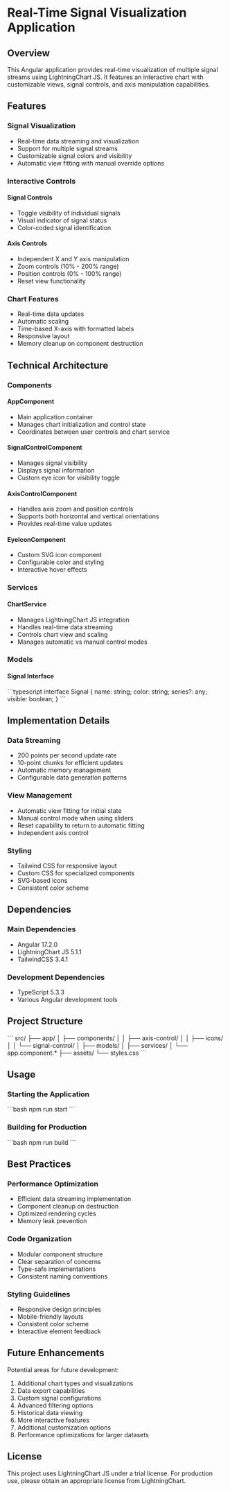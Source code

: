 # Real-Time Signal Visualization Application

## Overview

This Angular application provides real-time visualization of multiple signal streams using LightningChart JS. It features an interactive chart with customizable views, signal controls, and axis manipulation capabilities.

## Features

### Signal Visualization
- Real-time data streaming and visualization
- Support for multiple signal streams
- Customizable signal colors and visibility
- Automatic view fitting with manual override options

### Interactive Controls

#### Signal Controls
- Toggle visibility of individual signals
- Visual indicator of signal status
- Color-coded signal identification

#### Axis Controls
- Independent X and Y axis manipulation
- Zoom controls (10% - 200% range)
- Position controls (0% - 100% range)
- Reset view functionality

### Chart Features
- Real-time data updates
- Automatic scaling
- Time-based X-axis with formatted labels
- Responsive layout
- Memory cleanup on component destruction

## Technical Architecture

### Components

#### AppComponent
- Main application container
- Manages chart initialization and control state
- Coordinates between user controls and chart service

#### SignalControlComponent
- Manages signal visibility
- Displays signal information
- Custom eye icon for visibility toggle

#### AxisControlComponent
- Handles axis zoom and position controls
- Supports both horizontal and vertical orientations
- Provides real-time value updates

#### EyeIconComponent
- Custom SVG icon component
- Configurable color and styling
- Interactive hover effects

### Services

#### ChartService
- Manages LightningChart JS integration
- Handles real-time data streaming
- Controls chart view and scaling
- Manages automatic vs manual control modes

### Models

#### Signal Interface
\`\`\`typescript
interface Signal {
  name: string;
  color: string;
  series?: any;
  visible: boolean;
}
\`\`\`

## Implementation Details

### Data Streaming
- 200 points per second update rate
- 10-point chunks for efficient updates
- Automatic memory management
- Configurable data generation patterns

### View Management
- Automatic view fitting for initial state
- Manual control mode when using sliders
- Reset capability to return to automatic fitting
- Independent axis control

### Styling
- Tailwind CSS for responsive layout
- Custom CSS for specialized components
- SVG-based icons
- Consistent color scheme

## Dependencies

### Main Dependencies
- Angular 17.2.0
- LightningChart JS 5.1.1
- TailwindCSS 3.4.1

### Development Dependencies
- TypeScript 5.3.3
- Various Angular development tools

## Project Structure

\`\`\`
src/
├── app/
│   ├── components/
│   │   ├── axis-control/
│   │   ├── icons/
│   │   └── signal-control/
│   ├── models/
│   ├── services/
│   └── app.component.*
├── assets/
└── styles.css
\`\`\`

## Usage

### Starting the Application
\`\`\`bash
npm run start
\`\`\`

### Building for Production
\`\`\`bash
npm run build
\`\`\`

## Best Practices

### Performance Optimization
- Efficient data streaming implementation
- Component cleanup on destruction
- Optimized rendering cycles
- Memory leak prevention

### Code Organization
- Modular component structure
- Clear separation of concerns
- Type-safe implementations
- Consistent naming conventions

### Styling Guidelines
- Responsive design principles
- Mobile-friendly layouts
- Consistent color scheme
- Interactive element feedback

## Future Enhancements

Potential areas for future development:

1. Additional chart types and visualizations
2. Data export capabilities
3. Custom signal configurations
4. Advanced filtering options
5. Historical data viewing
6. More interactive features
7. Additional customization options
8. Performance optimizations for larger datasets

## License

This project uses LightningChart JS under a trial license. For production use, please obtain an appropriate license from LightningChart.